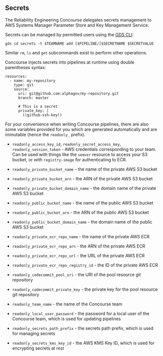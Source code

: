 ## Secrets

The Reliability Engineering Concourse delegates secrets management to AWS
Systems Manager Parameter Store and Key Management Service.

Secrets can be managed by permitted users using the [GDS
CLI](https://github.com/alphagov/gds-cli):

```
gds cd secrets -t $TEAMNAME add [$PIPELINE/]$SECRETNAME $SECRETVALUE
```

Similar `rm`, `ls` and `get` subcommands exist to perform other operations.

Concourse injects secrets into pipelines at runtime using double parentheses
syntax:

<pre><code>resources:
  - name: my-repository
    type: git
    source:
      uri: git@github.com:alphagov/my-repository.git
      branch: master

      # This is a secret
      private_key: |
        ((github-ssh-key))
</code></pre>

For your convenience when writing Concourse pipelines, there are also some
variables provided for you which are generated automatically and are immutable
(hence the `readonly_` prefix).

- `readonly_access_key_id`, `readonly_secret_access_key`, `readonly_session_token` - AWS credentials corresponding to your team.  Can be used with things like the `semver` resource to access your S3 bucket, or with `registry-image` for authenticating to ECR.

- `readonly_private_bucket_name` - the name of the private AWS S3 bucket
- `readonly_private_bucket_arn` - the ARN of the private AWS S3 bucket
- `readonly_private_bucket_domain_name` - the domain name of the private AWS S3 bucket


- `readonly_public_bucket_name` - the name of the public AWS S3 bucket
- `readonly_public_bucket_arn` - the ARN of the public AWS S3 bucket
- `readonly_public_bucket_domain_name` - the domain name of the public AWS S3 bucket


- `readonly_private_ecr_repo_name` - the name of the private AWS ECR
- `readonly_private_ecr_repo_arn` - the ARN of the private AWS ECR
- `readonly_private_ecr_repo_url` - the URL of the private AWS ECR
- `readonly_private_ecr_repo_registry_id` - the ID of the private AWS ECR

- `readonly_codecommit_pool_uri` - the URI of the pool resource git repository
- `readonly_codecommit_private_key` - the private key for the pool resource git repository

- `readonly_team_name` - the name of the Concourse team
- `readonly_local_user_password` - the password for a local user of the Concourse team, which is used for updating pipelines

- `readonly_secrets_path_prefix` - the secrets path prefix, which is used for managing secrets
- `readonly_secrets_kms_key_id` - the AWS KMS Key ID, which is used for encrypting secrets at rest

